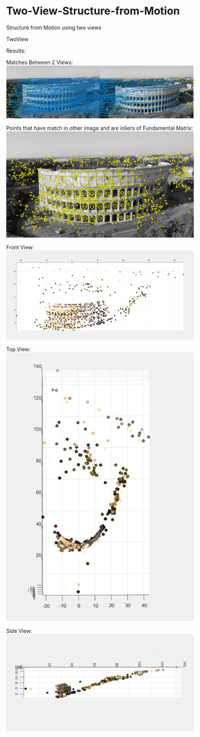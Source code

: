 # Two-View-Structure-from-Motion
Structure from Motion using two views

TwoView

Results:

Matches Between 2 Views:
![alt text](https://github.com/cdbunker/Two-View-Structure-from-Motion/blob/master/matchesSubset.PNG)

Points that have match in other image and are inliers of Fundamental Matrix:
![alt text](https://github.com/cdbunker/Two-View-Structure-from-Motion/blob/master/fundamentalInliers.PNG)

Front View:
![alt text](https://github.com/cdbunker/Two-View-Structure-from-Motion/blob/master/front.PNG)

Top View:
![alt text](https://github.com/cdbunker/Two-View-Structure-from-Motion/blob/master/top.PNG)

Side View:
![alt text](https://github.com/cdbunker/Two-View-Structure-from-Motion/blob/master/side.PNG)
